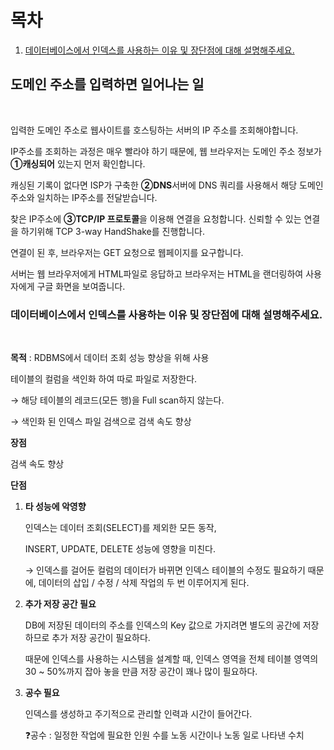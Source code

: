 # 목차

1. [데이터베이스에서 인덱스를 사용하는 이유 및 장단점에 대해 설명해주세요.](#도메인-주소를-입력하면-일어나는-일)


## 도메인 주소를 입력하면 일어나는 일

<br>

입력한 도메인 주소로 웹사이트를 호스팅하는 서버의 IP 주소를 조회해야합니다.

IP주소를 조회하는 과정은 매우 빨라야 하기 때문에, 웹 브라우저는 도메인 주소 정보가 **①캐싱되어** 있는지 먼저 확인합니다.

캐싱된 기록이 없다면 ISP가 구축한 **②DNS**서버에 DNS 쿼리를 사용해서 해당 도메인 주소와 일치하는 IP주소를 전달받습니다.

찾은 IP주소에 **③TCP/IP 프로토콜**을 이용해 연결을 요청합니다. 신뢰할 수 있는 연결을 하기위해 TCP 3-way HandShake를 진행합니다.

연결이 된 후, 브라우저는 GET 요청으로 웹페이지를 요구합니다.

서버는 웹 브라우저에게 HTML파일로 응답하고 브라우저는 HTML을 랜더링하여 사용자에게 구글 화면을 보여줍니다.


### 데이터베이스에서 인덱스를 사용하는 이유 및 장단점에 대해 설명해주세요.

<br>

**목적** : RDBMS에서 데이터 조회 성능 향상을 위해 사용

테이블의 컬럼을 색인화 하여 따로 파일로 저장한다.

→ 해당 테이블의 레코드(모든 행)을 Full scan하지 않는다.

→ 색인화 된 인덱스 파일 검색으로 검색 속도 향상

**장점**

검색 속도 향상

**단점**

1. **타 성능에 악영향**
    
    인덱스는 데이터 조회(SELECT)를 제외한 모든 동작,
    
    INSERT, UPDATE, DELETE 성능에 영향을 미친다.
    
    → 인덱스를 걸어둔 컬럼의 데이터가 바뀌면 인덱스 테이블의 수정도 필요하기 때문에, 데이터의 삽입 / 수정 / 삭제 작업의 두 번 이루어지게 된다.
    

1. **추가 저장 공간 필요**
    
    DB에 저장된 데이터의 주소를 인덱스의 Key 값으로 가지려면 별도의 공간에 저장하므로 추가 저장 공간이 필요하다.
    
    때문에 인덱스를 사용하는 시스템을 설계할 때, 인덱스 영역을 전체 테이블 영역의 30 ~ 50%까지 잡아 놓을 만큼 저장 공간이 꽤나 많이 필요하다.
    

1. **공수 필요**
    
    인덱스를 생성하고 주기적으로 관리할 인력과 시간이 들어간다.
    
    ❓공수 : 일정한 작업에 필요한 인원 수를 노동 시간이나 노동 일로 나타낸 수치
